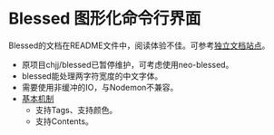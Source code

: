 # Blessed 图形化命令行界面

Blessed的文档在README文件中，阅读体验不佳。可参考[独立文档站点](https://lightyears1998.github.io/blessed-docs/)。

- 原项目chjj/blessed已暂停维护，可考虑使用neo-blessed。
- blessed能处理两字符宽度的中文字体。
- 需要使用非缓冲的IO，与Nodemon不兼容。
- [基本机制](https://github.com/chjj/blessed/blob/master/README.md#mechanics)
  - 支持Tags、支持颜色。
  - 支持Contents。
